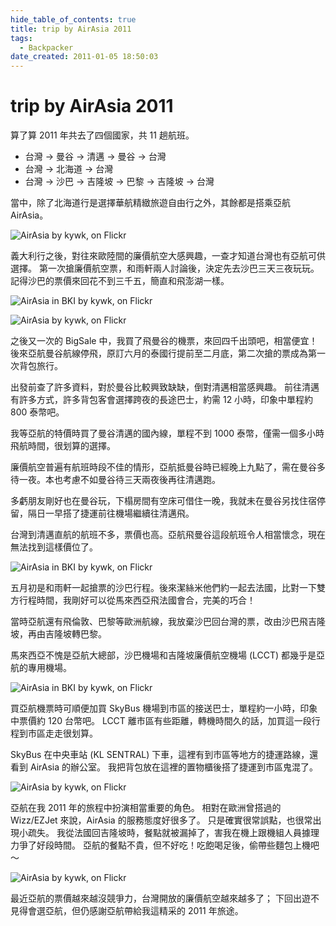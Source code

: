 ```yaml
---
hide_table_of_contents: true
title: trip by AirAsia 2011
tags:
  - Backpacker
date_created: 2011-01-05 18:50:03
---
```


# trip by AirAsia 2011

算了算 2011 年共去了四個國家，共 11 趟航班。
-   台灣 -> 曼谷 -> 清邁 -> 曼谷 -> 台灣
-   台灣 -> 北海道 -> 台灣
-   台灣 -> 沙巴 -> 吉隆坡 -> 巴黎 -> 吉隆坡 -> 台灣

當中，除了北海道行是選擇華航精緻旅遊自由行之外，其餘都是搭乘亞航 AirAsia。

![AirAsia by kywk, on Flickr](http://farm9.staticflickr.com/8157/7653836778_ffc9ee00ce_c.jpg)

義大利行之後，對往來歐陸間的廉價航空大感興趣，一查才知道台灣也有亞航可供選擇。
第一次搶廉價航空票，和雨軒兩人討論後，決定先去沙巴三天三夜玩玩。
記得沙巴的票價來回花不到三千五，簡直和飛澎湖一樣。

![AirAsia in BKI by kywk, on Flickr](http://farm8.staticflickr.com/7138/7653846560_ef077816d5_c.jpg)

![AirAsia by kywk, on Flickr](http://farm8.staticflickr.com/7279/7653839690_fd68842242.jpg)

之後又一次的 BigSale 中，我買了飛曼谷的機票，來回四千出頭吧，相當便宜！後來亞航曼谷航線停飛，原訂六月的泰國行提前至二月底，第二次搶的票成為第一次背包旅行。

出發前查了許多資料，對於曼谷比較興致缺缺，倒對清邁相當感興趣。
前往清邁有許多方式，許多背包客會選擇跨夜的長途巴士，約需 12 小時，印象中單程約 800 泰幣吧。

我等亞航的特價時買了曼谷清邁的國內線，單程不到 1000 泰幣，僅需一個多小時飛航時間，很划算的選擇。

廉價航空普遍有航班時段不佳的情形，亞航抵曼谷時已經晚上九點了，需在曼谷多待一夜。本也考慮不如曼谷待三天兩夜後再往清邁跑。

多虧朋友剛好也在曼谷玩，下榻房間有空床可借住一晚，我就未在曼谷另找住宿停留，隔日一早搭了捷運前往機場繼續往清邁飛。

台灣到清邁直航的航班不多，票價也高。亞航飛曼谷這段航班令人相當懷念，現在無法找到這樣價位了。

![AirAsia in BKI by kywk, on Flickr](http://farm8.staticflickr.com/7266/7653845174_c36d9ba043_c.jpg)

五月初是和雨軒一起搶票的沙巴行程。後來潔絲米他們約一起去法國，比對一下雙方行程時間，我剛好可以從馬來西亞飛法國會合，完美的巧合！

當時亞航還有飛倫敦、巴黎等歐洲航線，我放棄沙巴回台灣的票，改由沙巴飛吉隆坡，再由吉隆坡轉巴黎。

馬來西亞不愧是亞航大總部，沙巴機場和吉隆坡廉價航空機場 (LCCT) 都幾乎是亞航的專用機場。 

![AirAsia in BKI by kywk, on Flickr](http://farm9.staticflickr.com/8156/7653844536_ea3d1e78f8_c.jpg)

買亞航機票時可順便加買 SkyBus 機場到市區的接送巴士，單程約一小時，印象中票價約 120 台幣吧。
LCCT 離市區有些距離，轉機時間久的話，加買這一段行程到市區走走很划算。

SkyBus 在中央車站 (KL SENTRAL) 下車，這裡有到市區等地方的捷運路線，還看到 AirAsia 的辦公室。
我把背包放在這裡的置物櫃後搭了捷運到市區鬼混了。

![AirAsia by kywk, on Flickr](http://farm9.staticflickr.com/8018/7653838568_72495d29a1_c.jpg)

亞航在我 2011 年的旅程中扮演相當重要的角色。
相對在歐洲曾搭過的 Wizz/EZJet 來說，AirAsia 的服務態度好很多了。
只是確實很常誤點，也很常出現小疏失。
我從法國回吉隆坡時，餐點就被漏掉了，害我在機上跟機組人員據理力爭了好段時間。
亞航的餐點不貴，但不好吃！吃飽喝足後，偷帶些麵包上機吧～

![AirAsia by kywk, on Flickr](http://farm8.staticflickr.com/7126/7653837414_d9573694d8_c.jpg)

最近亞航的票價越來越沒競爭力，台灣開放的廉價航空越來越多了；
下回出遊不見得會選亞航，但仍感謝亞航帶給我這精采的 2011 年旅途。
